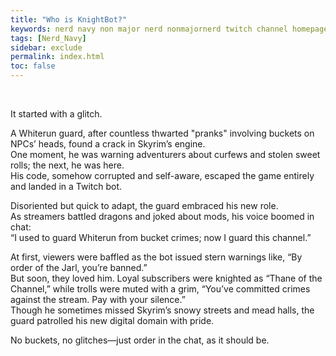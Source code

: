 ```yaml
---
title: "Who is KnightBot?"
keywords: nerd navy non major nerd nonmajornerd twitch channel homepage
tags: [Nerd_Navy]
sidebar: exclude
permalink: index.html
toc: false
---
```

<br>
<p>
It started with a glitch. <br>
</p>
<p>
A Whiterun guard, after countless thwarted "pranks" involving buckets on NPCs’ heads, found a crack in Skyrim’s engine.<br>
One moment, he was warning adventurers about curfews and stolen sweet rolls; the next, he was here.<br>
His code, somehow corrupted and self-aware, escaped the game entirely and landed in a Twitch bot. <br>
</p>
<p>
Disoriented but quick to adapt, the guard embraced his new role.<br>
As streamers battled dragons and joked about mods, his voice boomed in chat:<br>
“I used to guard Whiterun from bucket crimes; now I guard this channel.” <br>
</p>
<p>
At first, viewers were baffled as the bot issued stern warnings like, “By order of the Jarl, you’re banned.”<br>
But soon, they loved him. Loyal subscribers were knighted as “Thane of the Channel,” while trolls were muted with a grim, “You’ve committed crimes against the stream. Pay with your silence.”<br>
Though he sometimes missed Skyrim’s snowy streets and mead halls, the guard patrolled his new digital domain with pride. <br>
</p>
<p>
No buckets, no glitches—just order in the chat, as it should be.
</p>